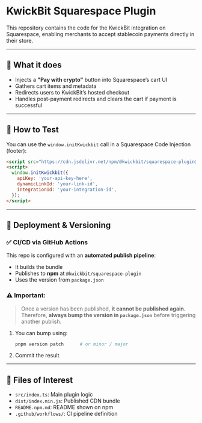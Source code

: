 # KwickBit Squarespace Plugin

This repository contains the code for the KwickBit integration on Squarespace, enabling merchants to accept stablecoin payments directly in their store.

---

## 🧩 What it does

- Injects a **"Pay with crypto"** button into Squarespace’s cart UI
- Gathers cart items and metadata
- Redirects users to KwickBit’s hosted checkout
- Handles post-payment redirects and clears the cart if payment is successful

---

## 🧪 How to Test

You can use the `window.initKwickbit` call in a Squarespace Code Injection (footer):

```html
<script src="https://cdn.jsdelivr.net/npm/@kwickbit/squarespace-plugin@latest/dist/index.min.js"></script>
<script>
  window.initKwickbit({
    apiKey: 'your-api-key-here',
    dynamicLinkId: 'your-link-id',
    integrationId: 'your-integration-id',
  });
</script>
```


---

## 🚀 Deployment & Versioning

### ✅ CI/CD via GitHub Actions

This repo is configured with an **automated publish pipeline**:
- It builds the bundle
- Publishes to **npm** at `@kwickbit/squarespace-plugin`
- Uses the version from `package.json`

### ⚠️ Important:
> Once a version has been published, **it cannot be published again.**  
> Therefore, **always bump the version in `package.json`** before triggering another publish.

1. You can bump using:
    ```sh
    pnpm version patch      # or minor / major
    ```
2. Commit the result

---

## 📁 Files of Interest

- `src/index.ts`: Main plugin logic
- `dist/index.min.js`: Published CDN bundle
- `README.npm.md`: README shown on npm
- `.github/workflows/`: CI pipeline definition
